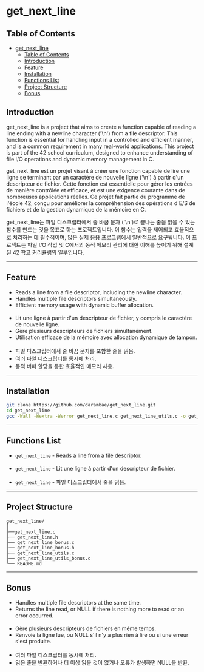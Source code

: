 # get_next_line

## Table of Contents

- [get\_next\_line](#get_next_line)
  - [Table of Contents](#table-of-contents)
  - [Introduction](#introduction)
  - [Feature](#feature)
  - [Installation](#installation)
  - [Functions List](#functions-list)
  - [Project Structure](#project-structure)
  - [Bonus](#bonus)
    
## Introduction

get_next_line is a project that aims to create a function capable of reading a line ending with a newline character ('\n') from a file descriptor. This function is essential for handling input in a controlled and efficient manner, and is a common requirement in many real-world applications. This project is part of the 42 school curriculum, designed to enhance understanding of file I/O operations and dynamic memory management in C.

get_next_line est un projet visant à créer une fonction capable de lire une ligne se terminant par un caractère de nouvelle ligne ('\n') à partir d'un descripteur de fichier. Cette fonction est essentielle pour gérer les entrées de manière contrôlée et efficace, et est une exigence courante dans de nombreuses applications réelles. Ce projet fait partie du programme de l'école 42, conçu pour améliorer la compréhension des opérations d'E/S de fichiers et de la gestion dynamique de la mémoire en C.

get_next_line는 파일 디스크립터에서 줄 바꿈 문자 ('\n')로 끝나는 줄을 읽을 수 있는 함수를 만드는 것을 목표로 하는 프로젝트입니다. 이 함수는 입력을 제어되고 효율적으로 처리하는 데 필수적이며, 많은 실제 응용 프로그램에서 일반적으로 요구됩니다. 이 프로젝트는 파일 I/O 작업 및 C에서의 동적 메모리 관리에 대한 이해를 높이기 위해 설계된 42 학교 커리큘럼의 일부입니다.

---

## Feature

- Reads a line from a file descriptor, including the newline character.
- Handles multiple file descriptors simultaneously.
- Efficient memory usage with dynamic buffer allocation.
<br><br>
- Lit une ligne à partir d'un descripteur de fichier, y compris le caractère de nouvelle ligne.
- Gère plusieurs descripteurs de fichiers simultanément.
- Utilisation efficace de la mémoire avec allocation dynamique de tampon.
<br><br>
- 파일 디스크립터에서 줄 바꿈 문자를 포함한 줄을 읽음.
- 여러 파일 디스크립터를 동시에 처리.
- 동적 버퍼 할당을 통한 효율적인 메모리 사용.

---

## Installation

```sh
git clone https://github.com/darambae/get_next_line.git
cd get_next_line
gcc -Wall -Wextra -Werror get_next_line.c get_next_line_utils.c -o get_next_line
```

---

## Functions List

- `get_next_line` - Reads a line from a file descriptor.
<br><br>
- `get_next_line` - Lit une ligne à partir d'un descripteur de fichier.
<br><br>
- `get_next_line` - 파일 디스크립터에서 줄을 읽음.

---

## Project Structure
```
get_next_line/
│
├──get_next_line.c
├── get_next_line.h
├── get_next_line_bonus.c
├── get_next_line_bonus.h
├── get_next_line_utils.c
├── get_next_line_utils_bonus.c
└── README.md
```
---

## Bonus

- Handles multiple file descriptors at the same time.
- Returns the line read, or NULL if there is nothing more to read or an error occurred.
<br><br>
- Gère plusieurs descripteurs de fichiers en même temps.
- Renvoie la ligne lue, ou NULL s'il n'y a plus rien à lire ou si une erreur s'est produite.
<br><br>
- 여러 파일 디스크립터를 동시에 처리.
- 읽은 줄을 반환하거나 더 이상 읽을 것이 없거나 오류가 발생하면 NULL을 반환.
